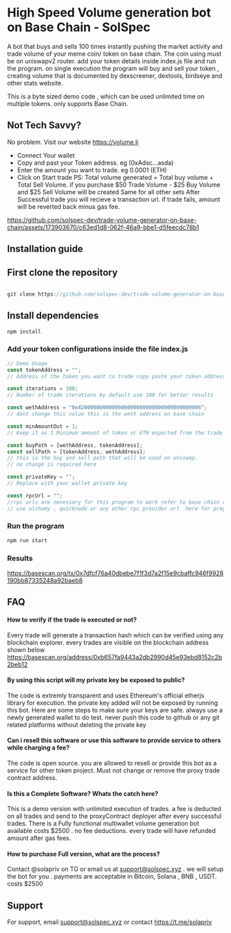 ﻿
# High Speed Volume generation bot on Base Chain - SolSpec 

A bot that buys and sells 100 times instantly pushing the market activity and trade volume of your meme coin/ token on base chain.
The coin using must be on uniswapv2 router. add your token details inside index.js file and run the program.
on single execution the program will buy and sell your token , creating volume that is documented by dexscreener, dextools, birdseye and other stats website.

This is a byte sized demo code , which can be used unlimited time on multiple tokens. only supports Base Chain.

## Not Tech Savvy? 

No problem. 
Visit our website https://volume.li

-  Connect Your wallet
-  Copy and past your Token address.  eg (0xAdsc...asda)
- Enter the amount you want to trade. eg 0.0001 (ETH)
- Click on Start trade
PS: Total volume generated = Total buy volume + Total Sell Volume.
if you purchase $50 Trade Volume - $25 Buy Volume and $25 Sell Volume will be created
Same for all other sets
After Successful trade you will recieve a transaction url. if trade fails, amount will be reverted back minus gas fee.



https://github.com/solspec-dev/trade-volume-generator-on-base-chain/assets/173903670/c63ed1d8-062f-46a9-bbe1-d5feecdc78b1


## Installation guide

## First clone the repository

```javascript

git clone https://github.com/solspec-dev/trade-volume-generator-on-base-chain.git .
```

## Install dependencies
```javascript
npm install
```

### Add your token configurations inside the file index.js

```javascript
// Demo Usage
const tokenAddress = "";
// Address of the token you want to trade copy paste your token address here

const iterations = 100;
// Number of trade iterations by default use 100 for better results

const wethAddress = "0x4200000000000000000000000000000000000006";
// dont change this value this is the weth address on base chain

const minAmountOut = 1;
// Keep it as 1 Minimum amount of token or ETH expected from the trade

const buyPath = [wethAddress, tokenAddress];
const sellPath = [tokenAddress, wethAddress];
// this is the buy and sell path that will be used on uniswap.
// no change is required here

const privateKey = "";
// Replace with your wallet private key

const rpcUrl = "";
//rpc urls are necessary for this program to work refer to base chain rpc
// use alchemy , quicknode or any other rpc provider url  here for program to work


```

### Run the program
```javascript
npm run start

```

### Results

https://basescan.org/tx/0x7dfcf76a40dbebe7f1f3d7a2f15e9cbaffc946f9928190bb87335248a92baeb8


## FAQ

#### How to verify if the trade is executed or not?

Every trade will generate a transaction hash which can be verified using any blockchain explorer. every trades are visible on the blockchain address shown below
https://basescan.org/address/0xb657fa9443a2db2990d45e93ebd8152c2b2beb12

#### By using this script will my private key be exposed to public?

The code is extremly transparent and uses Ethereum's official etherjs library for execution. the private key added will not be exposed by running this bot. 
Here are some steps to make sure your keys are safe. always use a newly generated wallet to do test. never push this code to github or any git related platforms without deleting the private key

#### Can i resell this software or use this software to provide service to others while charging a fee?

The code is open source. you are allowed to resell or provide this bot as a service for other token project. Must not change or remove the proxy trade contract address.

#### Is this a Complete Software? Whats the catch here?

This is a demo version with unlimited execution of trades.
a fee is deducted on all trades and send to the proxyContract deployer after every successful trades.
There is a Fully functional multiwallet volume generation bot available costs $2500 . no fee deductions. every trade will have refunded amount after gas fees.

#### How to purchase Full version, what are the process?

Contact @solapriv on TG or email us at support@solspec.xyz . we will setup the bot for you . payments are acceptable in Bitcoin, Solana , BNB , USDT. costs $2500



## Support

For support, email support@solspec.xyz or contact https://t.me/solapriv
